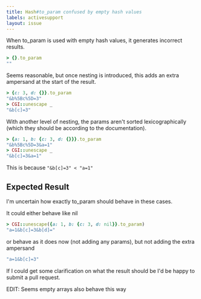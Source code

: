 ```yaml
---
title: Hash#to_param confused by empty hash values
labels: activesupport
layout: issue
---
```


When to_param is used with empty hash values, it generates incorrect results.

``` ruby
> {}.to_param
""
```

Seems reasonable, but once nesting is introduced, this adds an extra ampersand at the start of the result.

``` ruby
> {c: 3, d: {}}.to_param
"&b%5Bc%5D=3"
> CGI::unescape _
"&b[c]=3"
```

With another level of nesting, the params aren't sorted lexicographically (which they should be according to the documentation).

``` ruby
> {a: 1, b: {c: 3, d: {}}}.to_param
"&b%5Bc%5D=3&a=1"
> CGI::unescape _
"&b[c]=3&a=1"
```

This is because `"&b[c]=3" < "a=1"`
## Expected Result

I'm uncertain how exactly to_param should behave in these cases.

It could either behave like nil

``` ruby
> CGI::unescape({a: 1, b: {c: 3, d: nil}}.to_param)
"a=1&b[c]=3&b[d]="
```

or behave as it does now (not adding any params), but not adding the extra ampersand

``` ruby
"a=1&b[c]=3"
```

If I could get some clarification on what the result should be I'd be happy to submit a pull request.

EDIT: Seems empty arrays also behave this way


